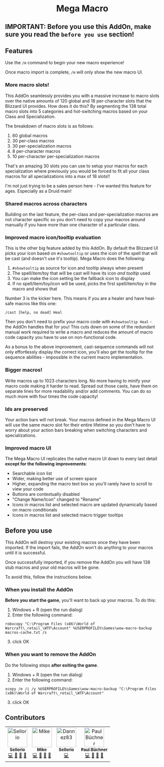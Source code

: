 <h1 align="center">Mega Macro</h1>



## **IMPORTANT:** Before you use this AddOn, make sure you read the `before you use` section!

## Features

Use the `/m` command to begin your new macro experience!

Once macro import is complete, `/m` will only show the new macro UI.

### More macro slots!

This AddOn seamlessly provides you with a massive increase to macro slots over the native amounts of
120 global and 18 per-character slots that the Blizzard UI provides. How does it do this? By segmenting
the 138 total macro slots into 5 categories and hot-switching macros based on your Class and Specialization.

The breakdown of macro slots is as follows:

1. 60 global macros
2. 30 per-class macros
3. 30 per-specialization macros
4. 8 per-character macros
5. 10 per-character per-specialization macros

That's an amazing 30 slots you can use to setup your macros for each specialization where previously you
would be forced to fit all your class macros for all specializations into a max of 18 slots!!

I'm not just trying to be a sales person here - I've wanted this feature for ages. Especially as a Druid
main!

### Shared macros across characters

Building on the last feature, the per-class and per-specialization macros are not character specific so
you don't need to copy your macros around manually if you have more than one character of a particular
class.

### Improved macro icon/tooltip evaluation

This is the other big feature added by this AddOn. By default the Blizzard UI picks your icon based on
`#showtooltip` or uses the icon of the spell that will be cast (and doesn't use it's tooltip). Mega Macro
does the following:

1. `#showtooltip` as source for icon and tooltip always when present
2. The spell/item/toy that will be cast will have its icon _and tooltip_ used
3. You can make the icon setting be the fallback icon to display
4. If no spell/item/toy/icon will be used, picks the first spell/item/toy in the macro and shows that

Number 3 is the kicker here. This means if you are a healer and have heal-safe macros like this one:

```
/cast [help, no dead] Heal
```

Then you don't need to prefix your macro code with `#showtooltip Heal` - the AddOn handles that for you! This
cuts down on some of the redundant manual work required to write a macro and reduces the amount of macro code
capacity you have to use on non-functional code.

As a bonus to the above improvement, cast-sequence commands will not only effortlessly display the correct icon,
you'll also get the tooltip for the sequence abilities - impossible in the current macro implementation.

### Bigger macros!

Write macros up to 1023 characters long. No more having to minify your macro code making it harder to
read. Spread out those casts, have them on separate lines for more readability and/or add comments. You can do
so much more with four times the code capacity!

### Ids are preserved

Your action bars will not break. Your macros defined in the Mega Macro UI will use the same macro slot
for their entire lifetime so you don't have to worry about your action bars breaking when switching
characters and specializations.

### Improved macro UI

The Mega Macro UI replicates the native macro UI down to every last detail **except for the following**
**improvements**:

* Searchable icon list
* Wider, making better use of screen space
* Higher, expanding the macro text box so you'll rarely have to scroll to view your code
* Buttons are contextually disabled
* "Change Name/Icon" changed to "Rename"
* Icons in macros list and selected macro are updated dynamically based on macro conditionals
* Icons in macros list and selected macro trigger tooltips

## Before you use

This AddOn will destroy your existing macros once they have been imported. If the import fails, the AddOn
won't do anything to your macros until it is successful.

Once successfully imported, if you remove the AddOn you will have 138 stub macros and your old macros will
be gone.

To avoid this, follow the instructions below.

### When you install the AddOn

**Before you start the game**, you'll want to back up your macros. To do this:

1. Windows + R (open the run dialog)
2. Enter the following command:

```
robocopy "C:\Program Files (x86)\World of Warcraft\_retail_\WTF\Account" %USERPROFILE%\Games\wow-macro-backup macros-cache.txt /s
```

3. click OK

### When you want to remove the AddOn

Do the following steps **after exiting the game**.

1. Windows + R (open the run dialog)
2. Enter the following command:

```
xcopy /e /i /y %USERPROFILE%\Games\wow-macro-backup "C:\Program Files (x86)\World of Warcraft\_retail_\WTF\Account"
```

3. click OK

## Contributors

<!-- ALL-CONTRIBUTORS-LIST:START - Do not remove or modify this section -->
<!-- prettier-ignore-start -->
<!-- markdownlint-disable -->
<table>
  <tbody>
    <tr>
      <td align="center"><a href="https://github.com/Sellorio"><img src="https://avatars.githubusercontent.com/u/6982020?v=4?s=64" width="64px;" alt="Sellorio"/><br /><sub><b>Sellorio</b></sub></a><br /><a href="https://github.com/Sellorio/mega-macro/commits?author=Sellorio" title="Code">💻</a> <a href="#maintenance-Sellorio" title="Maintenance">🚧</a> <a href="https://github.com/Sellorio/mega-macro/commits?author=Sellorio" title="Documentation">📖</a> <a href="#ideas-Sellorio" title="Ideas, Planning, & Feedback">🤔</a></td>
      <td align="center"><a href="https://github.com/aurelion314"><img src="https://avatars.githubusercontent.com/u/23002984?v=4?s=64" width="64px;" alt="Mike"/><br /><sub><b>Mike</b></sub></a><br /><a href="https://github.com/Sellorio/mega-macro/commits?author=aurelion314" title="Code">💻</a> <a href="#maintenance-aurelion314" title="Maintenance">🚧</a> <a href="https://github.com/Sellorio/mega-macro/commits?author=aurelion314" title="Documentation">📖</a> <a href="#ideas-aurelion314" title="Ideas, Planning, & Feedback">🤔</a></td>
      <td align="center"><a href="https://github.com/Dannez83"><img src="https://avatars.githubusercontent.com/u/60705967?v=4?s=64" width="64px;" alt="Dannez83"/><br /><sub><b>Sellorio</b></sub></a><br /><a href="https://github.com/Sellorio/mega-macro/commits?author=Dannez83" title="Code">💻</a>
      <td align="center"><a href="https://github.com/paulbuechner"><img src="https://avatars.githubusercontent.com/u/45827409?s=400&u=a62152a15513e36652b045b5879f39f124120254&v=4?s=64" width="64px;" alt="Paul Büchner"/><br /><sub><b>Paul Büchner</b></sub></a><br /><a href="https://github.com/Sellorio/mega-macro/commits?author=paulbuechner" title="Code">💻</a> <a href="#maintenance-paulbuechner" title="Maintenance">🚧</a> <a href="https://github.com/Sellorio/mega-macro/commits?author=paulbuechner" title="Documentation">📖</a> <a href="#ideas-paulbuechner" title="Ideas, Planning, & Feedback">🤔</a></td>
    </tr>
  </tbody>
</table>
